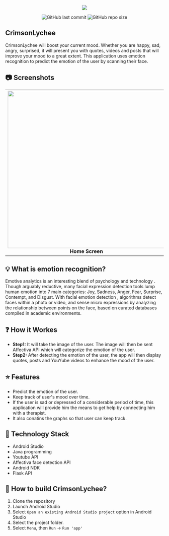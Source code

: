 

<p align="center">
  <img src="https://i.imgur.com/pGHSHGv.jpg">
</p>
<p align="center">
<p align="center">
  <img alt="GitHub last commit" src="https://img.shields.io/github/last-commit/AwesomeFruitSalad/CrimsonLychee" />
  <img alt="GitHub repo size" src="https://img.shields.io/github/repo-size/AwesomeFruitSalad/CrimsonLychee" />
  
</p>

## CrimsonLychee
CrimsonLychee will boost your current mood. Whether you are happy, sad, angry, surprised, it will present you with quotes, videos and posts that will improve your mood to a great extent. This application uses emotion recognition to predict the emotion of the user by scanning their face. 

## :camera: Screenshots
<table>
     <tr>
          <td><img height="500" src="https://i.imgur.com/wHEvndg.png" /><br /><center><b>Home Screen</b></center></td>
          <td><img height="500" src="https://i.imgur.com/8Hv3rf6.png" /><br /><center><b>Mood Screen</b></center></td>
          <td><img height="500" src="https://i.imgur.com/2Lq4DJe.png" /><br /><center><b>Profile Screen</b></center></td>
     </tr>
</table>

## :bulb: What is emotion recognition?

Emotive analytics is an interesting blend of psychology and technology . Though arguably reductive, many facial expression detection tools lump human emotion into 7 main categories: Joy, Sadness, Anger, Fear, Surprise, Contempt, and Disgust. With facial emotion detection , algorithms detect faces within a photo or video, and sense micro expressions by analyzing the relationship between points on the face, based on curated databases compiled in academic environments.

## :question: How it Workes

* **Step1:** It will take the image of the user. The image will then be sent Affectiva API which will categorize the emotion of the user.
* **Step2:** After detecting the emotion of the user, the app will then display quotes, posts and YouYube videos to enhance the mood of the user.

## :star: Features

* Predict the emotion of the user.
* Keep track of user's mood over time.
* If the user is sad or depressed of a considerable period of time, this application will provide him the means to get help by connecting him with a therapist.
* It also conatins the graphs so that user can keep track.

## :satellite: Technology Stack

* Android Studio
* Java programming
* Youtube API
* Affectiva face detection API
* Android NDK
* Flask API 

## :wrench: How to build CrimsonLychee?

1. Clone the repository
1. Launch Android Studio
1. Select ```Open an existing Android Studio project``` option in Android Studio
1. Select the project folder.
1. Select ```Menu```, then  ```Run``` -> ```Run 'app'```
